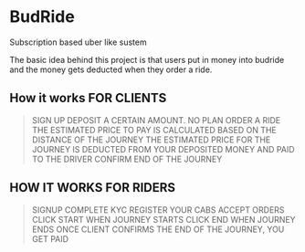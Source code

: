 # BudRide
Subscription based uber like sustem

The basic idea behind this project is that users put in money into budride and the money gets deducted when they order a ride.


##  How it works FOR CLIENTS
> SIGN UP
> DEPOSIT A CERTAIN AMOUNT. NO PLAN
> ORDER A RIDE
> THE ESTIMATED PRICE TO PAY IS CALCULATED BASED ON THE DISTANCE OF THE JOURNEY
> THE ESTIMATED PRICE FOR THE JOURNEY IS DEDUCTED FROM YOUR DEPOSITED MONEY AND PAID TO THE DRIVER
> CONFIRM END OF THE JOURNEY

## HOW IT WORKS FOR RIDERS
> SIGNUP
> COMPLETE KYC
> REGISTER YOUR CABS
> ACCEPT ORDERS
> CLICK START WHEN JOURNEY STARTS
> CLICK END WHEN JOURNEY ENDS
> ONCE CLIENT CONFIRMS THE END OF THE JOURNEY, YOU GET PAID

